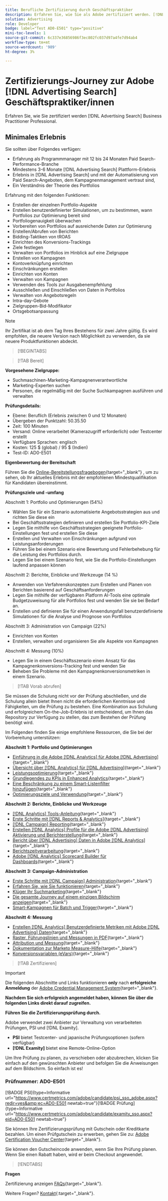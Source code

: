 ```yaml
---
title: Berufliche Zertifizierung durch Geschäftspraktiker
description: Erfahren Sie, wie Sie als Adobe zertifiziert werden. [!DNL Advertising Search] Business Practitioner Professional.
solution: Advertising
role: Developer
badge: label="Test AD0-E501" type="positive"
mini-toc-levels: 1
source-git-commit: 6c337e36856986f3ec802fc037d97a4fe7d94ab4
workflow-type: tm+mt
source-wordcount: '989'
ht-degree: 3%

---
```


# Zertifizierungs-Journey zur Adobe [!DNL Advertising Search] Geschäftspraktiker/innen

Erfahren Sie, wie Sie zertifiziert werden [!DNL Advertising Search] Business Practitioner Professional.

## Minimales Erlebnis

Sie sollten über Folgendes verfügen:

* Erfahrung als Programmmanager mit 12 bis 24 Monaten Paid Search-Performance-Branche
* Mindestens 3-6 Monate [!DNL Advertising Search] Plattform-Erlebnis
* Erlebnis in [!DNL Advertising Search] und mit der Automatisierung von Paid Search-Angeboten, dem Kampagnenmanagement vertraut sind,
* Ein Verständnis der Theorie des Portfolios

Erfahrung mit den folgenden Funktionen:

* Erstellen der einzelnen Portfolio-Aspekte
* Erstellen benutzerdefinierter Simulationen, um zu bestimmen, wann Portfolios zur Optimierung bereit sind
* Portfoliogenauigkeit überwachen
* Vorbereiten von Portfolios auf ausreichende Daten zur Optimierung
* Erstellen/Abrufen von Berichten
* Bidding-Taktiken von tROAS
* Einrichten des Konversions-Trackings
* Ziele festlegen
* Verwalten von Portfolios im Hinblick auf eine Zielgruppe
* Erstellen von Kampagnen
* Kontoverknüpfung einrichten
* Einschränkungen erstellen
* Einrichten von Konten
* Verwalten von Kampagnen
* Verwenden des Tools zur Ausgabenempfehlung
* Ausschließen und Einschließen von Daten in Portfolios
* Verwalten von Angebotsregeln
* Intra-day-Gebote
* Zielgruppen-Bid-Modifikator
* Ortsgebotsanpassung

>[!NOTE]
>
>Ihr Zertifikat ist ab dem Tag Ihres Bestehens für zwei Jahre gültig. Es wird empfohlen, die neuere Version nach Möglichkeit zu verwenden, da sie neuere Produktfunktionen abdeckt.

>[!BEGINTABS]

>[!TAB Bereit]

**Vorgesehene Zielgruppe:**

* Suchmaschinen-Marketing-Kampagnenverantwortliche
* Marketing-Experten suchen
* Personen, die regelmäßig mit der Suche Suchkampagnen ausführen und verwalten

**Prüfungsdetails:**

* Ebene: Beruflich (Erlebnis zwischen 0 und 12 Monaten)
* Übergeben der Punktzahl: 50.35.50
* Zeit: 100 Minuten
* Versand: Online verarbeitet (Kamerazugriff erforderlich) oder Testcenter erstellt
* Verfügbare Sprachen: englisch
* Kosten: 125 $ (global) / 95 $ (Indien)
* Test-ID: AD0-E501

**Eigenbewertung der Bereitschaft**

Führen Sie die [Online-Bereitstellungsfragebogen](https://scorpion.caveon.com/launchpad/ad-q-e407-readiness-questionnaire-for-adobe-target-architect-master-exam-copy-2yfz3t/ad-q-e501-readiness-questionnaire-for-adobe-advertising-cloud-search-business-practitioner-professional-exam){target="_blank"} , um zu sehen, ob Ihr aktuelles Erlebnis mit der empfohlenen Mindestqualifikation für Kandidaten übereinstimmt.

**Prüfungsziele und -umfang**

Abschnitt 1: Portfolio und Optimierungen (54%)

* Wählen Sie für ein Szenario automatisierte Angebotsstrategien aus und richten Sie diese ein
* Bei Geschäftsstrategien definieren und erstellen Sie Portfolio-KPI-Ziele
* Legen Sie mithilfe von Geschäftsstrategien geeignete Portfolio-Einstellungen fest und erstellen Sie diese
* Erstellen und Verwalten von Einschränkungen aufgrund von Leistungsanforderungen
* Führen Sie bei einem Szenario eine Bewertung und Fehlerbehebung für die Leistung des Portfolios durch.
* Legen Sie bei einem Szenario fest, wie Sie die Portfolio-Einstellungen laufend anpassen können

Abschnitt 2: Berichte, Einblicke und Werkzeuge (14 %)

* Anwenden von Verfahrenskonzepten zum Erstellen und Planen von Berichten basierend auf Geschäftsanforderungen
* Legen Sie mithilfe der verfügbaren Platform AI-Tools eine optimale Budgetzuweisung für alle Portfolios fest und wenden Sie sie bei Bedarf an.
* Erstellen und definieren Sie für einen Anwendungsfall benutzerdefinierte Simulationen für die Analyse und Prognose von Portfolios

Abschnitt 3: Administration von Campaign (22%)

* Einrichten von Konten
* Erstellen, verwalten und organisieren Sie alle Aspekte von Kampagnen

Abschnitt 4: Messung (10%)

* Legen Sie in einem Geschäftsszenario einen Ansatz für das Kampagnenkonversions-Tracking fest und wenden Sie
* Beheben Sie Probleme mit den Kampagnenkonversionsmetriken in einem Szenario.

>[!TAB Vorab abrufen]

Sie müssen die Schulung nicht vor der Prüfung abschließen, und die Schulung allein bietet Ihnen nicht die erforderlichen Kenntnisse und Fähigkeiten, um die Prüfung zu bestehen. Eine Kombination aus Schulung und erfolgreichem On-the-Job-Erlebnis ist entscheidend, um Ihnen das Repository zur Verfügung zu stellen, das zum Bestehen der Prüfung benötigt wird.

Im Folgenden finden Sie einige empfohlene Ressourcen, die Sie bei der Vorbereitung unterstützen:

**Abschnitt 1: Portfolio und Optimierungen**

* [Einführung in die Adobe [!DNL Analytics] für Adobe [!DNL Advertising]](https://experienceleague.adobe.com/docs/advertising-cloud-learn/tutorials/analytics/intro-a4adc.html?lang=en){target="_blank"}
* [Übersicht über [!DNL Analytics] für [!DNL Advertising]](https://experienceleague.adobe.com/docs/advertising-cloud/integrations/analytics/overview.html?lang=en){target="_blank"}
* [Leistungsoptimierung](https://business.adobe.com/in/products/advertising/performance-optimization.html){target="_blank"}
* [Grundlegendes zu KPIs in Enhanced Analytics](https://experienceleague.adobe.com/docs/workfront-learn/tutorials-workfront/reporting/enhanced-analytics/10-kpis-overview.html){target="_blank"}
* [Eine Beschränkung zu einem Smart-Listenfilter hinzufügen](https://experienceleague.adobe.com/docs/marketo/using/product-docs/core-marketo-concepts/smart-lists-and-static-lists/using-smart-lists/add-a-constraint-to-a-smart-list-filter.html?lang=en){target="_blank"}
* [Optimierungsziele und Verwendung](https://experienceleague.adobe.com/docs/advertising-cloud/dsp/optimization/optimization-goals.html?lang=en){target="_blank"}

**Abschnitt 2: Berichte, Einblicke und Werkzeuge**

* [[!DNL Analytics] Tools-Anleitung](https://experienceleague.adobe.com/docs/analytics/analyze/home.html?lang=de){target="_blank"}
* [Erste Schritte mit [!DNL Reports & Analytics]](https://experienceleague.adobe.com/docs/analytics/analyze/reports-analytics/getting-started.html?lang=en){target="_blank"}
* [[!DNL Campaign] Reporting](https://business.adobe.com/in/products/campaign/campaign-reporting.html){target="_blank"}
* [Erstellen [!DNL Analytics] Profile für die Adobe [!DNL Advertising] Aktivierung und Berichterstellung](https://experienceleague.adobe.com/docs/advertising-cloud-learn/tutorials/analytics/analytics-profiles-a4adc.html?lang=en){target="_blank"}
* [Bericht über [!DNL Advertising] Daten in Adobe [!DNL Analytics]](https://experienceleague.adobe.com/docs/analytics/integration/advertising-analytics/advertising-analytics-workflow/aa-report-ad-data-an.html?lang=en){target="_blank"}
* [Berichtszeitverarbeitung](https://experienceleague.adobe.com/docs/analytics/components/virtual-report-suites/vrs-report-time-processing.html?lang=de){target="_blank"}
* [Adobe [!DNL Analytics] Scorecard Builder für Dashboards](https://experienceleague.adobe.com/docs/analytics-learn/tutorials/additional-tools/analytics-dashboards/adobe-analytics-dashboards-scorecard-builder.html?lang=en){target="_blank"}

**Abschnitt 3: Campaign-Administration**

* [Erste Schritte mit [!DNL Campaign] Administration](https://experienceleague.adobe.com/docs/campaign-standard/using/administrating/get-started-campaign-administration.html?lang=en){target="_blank"}
* [Erfahren Sie, wie Sie funktionieren](https://business.adobe.com/in/products/campaign/campaign-management.html){target="_blank"}
* [Klüger Ihr Suchmarketing](https://www.adobe.com/content/dam/www/us/en/avstg/search-marketing-management/pdfs/Adobe_Advertising_Cloud_Search_Marketing_Tips_and_Tricks_Sheet.pdf){target="_blank"}
* [Die gesamte Journey auf einem einzigen Bildschirm anzeigen](https://business.adobe.com/in/products/campaign/adobe-campaign.html){target="_blank"}
* [Smart-Kampagnen für Batch und Trigger](https://experienceleague.adobe.com/docs/marketo/using/product-docs/core-marketo-concepts/smart-campaigns/creating-a-smart-campaign/understanding-batch-and-trigger-smart-campaigns.html?lang=en){target="_blank"}

**Abschnitt 4: Messung**

* [Erstellen [!DNL Analytics] Benutzerdefinierte Metriken mit Adobe [!DNL Advertising] Daten](https://experienceleague.adobe.com/docs/advertising-cloud-learn/tutorials/analytics/analytics-custom-metrics-a4adc.html?lang=en){target="_blank"}
* [Raster, Führungslinien und Messungen in PDF](https://helpx.adobe.com/in/acrobat/using/grids-guides-measurements-pdfs.html){target="_blank"}
* [Attribution und Messung](https://business.adobe.com/in/products/advertising/attribution-measurement.html){target="_blank"}
* [Dokumentation zur Marketo Measure-Hilfe](https://experienceleague.adobe.com/docs/marketo-measure/using/home.html?lang=en){target="_blank"}
* [Konversionsvariablen (eVars)](https://experienceleague.adobe.com/docs/analytics/admin/admin-tools/manage-report-suites/edit-report-suite/conversion-variables/conversion-var-admin.html?lang=en){target="_blank"}

>[!TAB Zertifizieren]

>[!IMPORTANT]
>
>Die folgenden Abschnitte und Links funktionieren **only**  nach **erfolgreiche Anmeldung** der [Adobe Credential Management System](http://www.certmetrics.com/adobe){target="_blank"}.

**Nachdem Sie sich erfolgreich angemeldet haben, können Sie über die folgenden Links direkt darauf zugreifen.**

**Führen Sie die Zertifizierungsprüfung durch.**

Adobe verwendet zwei Anbieter zur Verwaltung von verarbeiteten Prüfungen, PSI und [!DNL Examity].

* **PSI** bietet Testcenter- und japanische Prüfungsoptionen (sofern verfügbar)
* **[!DNL Examity]** bietet eine Remote-Online-Option

Um Ihre Prüfung zu planen, zu verschieben oder abzubrechen, klicken Sie einfach auf den gewünschten Anbieter und befolgen Sie die Anweisungen auf dem Bildschirm. So einfach ist es!

### Prüfnummer: AD0-E501

[!BADGE PSI]{type=Informative url="https://www.certmetrics.com/adobe/candidate/psi_sso_adobe.aspx?redir=yes&amp;ec=AD0-E501 newtab=true"}[!BADGE Prüfung]{type=Informative url="https://www.certmetrics.com/adobe/candidate/examity_sso.aspx?eid=AD0-E501 newtab=true"}

Sie können Ihre Zertifizierungsprüfung mit Gutschein oder Kreditkarte bezahlen. Um einen Prüfgutschein zu erwerben, gehen Sie zu: [Adobe Certification Voucher Center](https://market.xvoucher.com/adobe/global){target="_blank"}.

Sie können den Gutscheincode anwenden, wenn Sie Ihre Prüfung planen. Wenn Sie einen Rabatt haben, wird er beim Checkout angewendet.

>[!ENDTABS]

**Fragen**

Zertifizierung anzeigen [FAQs](https://experienceleague.adobe.com/docs/certification/certification/faq.html?lang=en){target="_blank"}.

Weitere Fragen? [Kontakt](mailto:certif@adobe.com){:target=&quot;_blank&quot;}.

